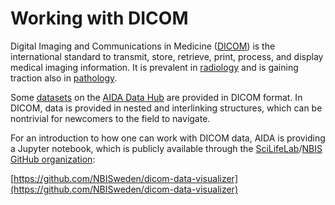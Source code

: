 # Working with DICOM

Digital Imaging and Communications in Medicine
([DICOM](https://www.dicomstandard.org/))
is the international standard to transmit, store, retrieve, print, process, and
display medical imaging information. It is prevalent in
[radiology](https://datahub.aida.scilifelab.se/datasets/search/?q=Subject:Radiology) and is gaining traction also in
[pathology](https://datahub.aida.scilifelab.se/datasets/search/?q=Subject:Pathology).

Some [datasets](https://datahub.aida.scilifelab.se/datasets/) on the [AIDA Data Hub](https://datahub.aida.scilifelab.se/) are provided in DICOM format.
In DICOM, data is provided in nested and interlinking structures, which can be
nontrivial for newcomers to the field to navigate.

For an introduction to how one can work with DICOM data, AIDA is providing a
Jupyter notebook, which is publicly available through the
[SciLifeLab](https://www.scilifelab.se/)/[NBIS](https://nbis.se/)
[GitHub organization](https://github.com/orgs/NBISweden):

[https://github.com/NBISweden/dicom-data-visualizer](https://github.com/NBISweden/dicom-data-visualizer)